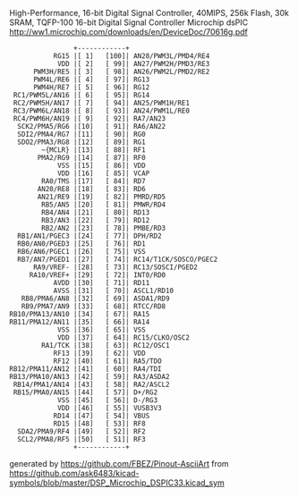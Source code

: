 High-Performance, 16-bit Digital Signal Controller, 40MIPS, 256k Flash, 30k SRAM, TQFP-100
16-bit Digital Signal Controller Microchip dsPIC
http://ww1.microchip.com/downloads/en/DeviceDoc/70616g.pdf


	                +------------+
	           RG15 |[ 1]   [100]| AN28/PWM3L/PMD4/RE4
	            VDD |[ 2]   [ 99]| AN27/PWM2H/PMD3/RE3
	      PWM3H/RE5 |[ 3]   [ 98]| AN26/PWM2L/PMD2/RE2
	      PWM4L/RE6 |[ 4]   [ 97]| RG13
	      PWM4H/RE7 |[ 5]   [ 96]| RG12
	 RC1/PWM5L/AN16 |[ 6]   [ 95]| RG14
	 RC2/PWM5H/AN17 |[ 7]   [ 94]| AN25/PWM1H/RE1
	 RC3/PWM6L/AN18 |[ 8]   [ 93]| AN24/PWM1L/RE0
	 RC4/PWM6H/AN19 |[ 9]   [ 92]| RA7/AN23
	  SCK2/PMA5/RG6 |[10]   [ 91]| RA6/AN22
	  SDI2/PMA4/RG7 |[11]   [ 90]| RG0
	  SDO2/PMA3/RG8 |[12]   [ 89]| RG1
	        ~{MCLR} |[13]   [ 88]| RF1
	       PMA2/RG9 |[14]   [ 87]| RF0
	            VSS |[15]   [ 86]| VDD
	            VDD |[16]   [ 85]| VCAP
	        RA0/TMS |[17]   [ 84]| RD7
	       AN20/RE8 |[18]   [ 83]| RD6
	       AN21/RE9 |[19]   [ 82]| PMRD/RD5
	        RB5/AN5 |[20]   [ 81]| PMWR/RD4
	        RB4/AN4 |[21]   [ 80]| RD13
	        RB3/AN3 |[22]   [ 79]| RD12
	        RB2/AN2 |[23]   [ 78]| PMBE/RD3
	  RB1/AN1/PGEC3 |[24]   [ 77]| DPH/RD2
	  RB0/AN0/PGED3 |[25]   [ 76]| RD1
	  RB6/AN6/PGEC1 |[26]   [ 75]| VSS
	  RB7/AN7/PGED1 |[27]   [ 74]| RC14/T1CK/SOSCO/PGEC2
	      RA9/VREF- |[28]   [ 73]| RC13/SOSCI/PGED2
	     RA10/VREF+ |[29]   [ 72]| INT0/RD0
	           AVDD |[30]   [ 71]| RD11
	           AVSS |[31]   [ 70]| ASCL1/RD10
	   RB8/PMA6/AN8 |[32]   [ 69]| ASDA1/RD9
	   RB9/PMA7/AN9 |[33]   [ 68]| RTCC/RD8
	RB10/PMA13/AN10 |[34]   [ 67]| RA15
	RB11/PMA12/AN11 |[35]   [ 66]| RA14
	            VSS |[36]   [ 65]| VSS
	            VDD |[37]   [ 64]| RC15/CLKO/OSC2
	        RA1/TCK |[38]   [ 63]| RC12/OSC1
	           RF13 |[39]   [ 62]| VDD
	           RF12 |[40]   [ 61]| RA5/TDO
	RB12/PMA11/AN12 |[41]   [ 60]| RA4/TDI
	RB13/PMA10/AN13 |[42]   [ 59]| RA3/ASDA2
	 RB14/PMA1/AN14 |[43]   [ 58]| RA2/ASCL2
	 RB15/PMA0/AN15 |[44]   [ 57]| D+/RG2
	            VSS |[45]   [ 56]| D-/RG3
	            VDD |[46]   [ 55]| VUSB3V3
	           RD14 |[47]   [ 54]| VBUS
	           RD15 |[48]   [ 53]| RF8
	  SDA2/PMA9/RF4 |[49]   [ 52]| RF2
	  SCL2/PMA8/RF5 |[50]   [ 51]| RF3
	                +------------+


generated by https://github.com/FBEZ/Pinout-AsciiArt from https://github.com/ask6483/kicad-symbols/blob/master/DSP_Microchip_DSPIC33.kicad_sym